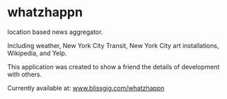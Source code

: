 # whatzhappn
location based news aggregator.  

Including weather, New York City Transit, New York City art installations, Wikipedia, and Yelp.

This application was created to show a friend the details of development with others.   

Currently available at: www.blissgig.com/whatzhappn 
